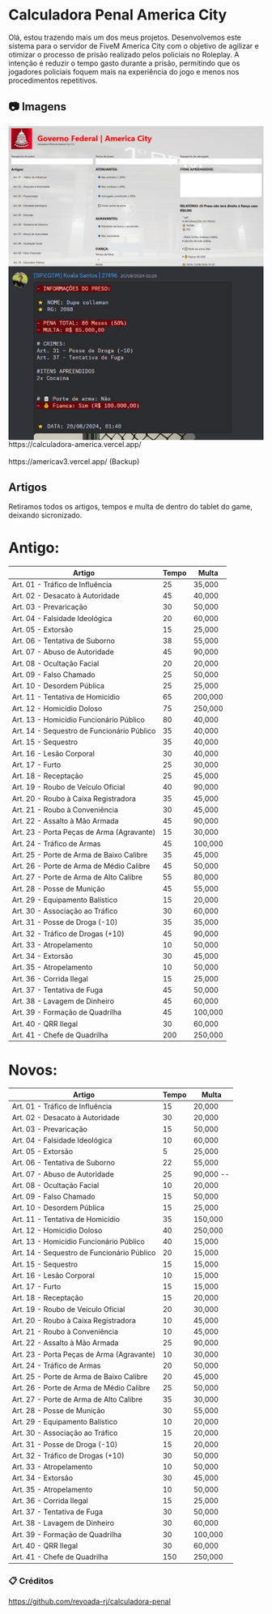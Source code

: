 # Calculadora Penal America City

Olá, estou trazendo mais um dos meus projetos. Desenvolvemos este sistema para o servidor de FiveM America City com o objetivo de agilizar e otimizar o processo de prisão realizado pelos policiais no Roleplay. A intenção é reduzir o tempo gasto durante a prisão, permitindo que os jogadores policiais foquem mais na experiência do jogo e menos nos procedimentos repetitivos.

## 📷 Imagens

<img align="center" src="1.png">
<img align="center" src="2.png">
https://calculadora-america.vercel.app/
<br></br>
https://americav3.vercel.app/ (Backup)

## Artigos

Retiramos todos os artigos, tempos e multa de dentro do tablet  do game, deixando sicronizado.

# Antigo:

|  Artigo | Tempo | Multa |
| ------------- | ------------- | ------------- |
Art. 01 - Tráfico de Influência	| 25 |	35,000
Art. 02 - Desacato à Autoridade	| 45 |	40,000
Art. 03 - Prevaricação	| 30 |	50,000
Art. 04 - Falsidade Ideológica	| 20 |	60,000
Art. 05 - Extorsão	| 15 |	25,000
Art. 06 - Tentativa de Suborno	| 38 |	55,000
Art. 07 - Abuso de Autoridade	| 45 |	90,000
Art. 08 - Ocultação Facial	| 20 |	20,000
Art. 09 - Falso Chamado	| 25 |	50,000
Art. 10 - Desordem Pública	| 25 |	25,000
Art. 11 - Tentativa de Homicídio	| 65 |	200,000
Art. 12 - Homicídio Doloso	| 75 |	250,000
Art. 13 - Homicídio Funcionário Público	| 80 |	40,000
Art. 14 - Sequestro de Funcionário Público	| 35 |	40,000
Art. 15 - Sequestro	| 35 |	40,000
Art. 16 - Lesão Corporal	| 30 |	40,000
Art. 17 - Furto	| 25 |	30,000
Art. 18 - Receptação	| 25 |	45,000
Art. 19 - Roubo de Veículo Oficial	| 40 |	90,000
Art. 20 - Roubo à Caixa Registradora	| 35 |	45,000
Art. 21 - Roubo à Conveniência	| 30 |	45,000
Art. 22 - Assalto à Mão Armada	| 45 |	90,000
Art. 23 - Porta Peças de Arma (Agravante)	| 15 |	30,000
Art. 24 - Tráfico de Armas	| 45 |	100,000
Art. 25 - Porte de Arma de Baixo Calibre	| 35 |	45,000
Art. 26 - Porte de Arma de Médio Calibre	| 45 |	50,000
Art. 27 - Porte de Arma de Alto Calibre	| 55 |	80,000
Art. 28 - Posse de Munição	| 45 |	55,000
Art. 29 - Equipamento Balístico	| 15 |	20,000
Art. 30 - Associação ao Tráfico	| 30 |	60,000
Art. 31 - Posse de Droga (-10)	| 35 |	35,000
Art. 32 - Tráfico de Drogas (+10)	| 45 |	90,000
Art. 33 - Atropelamento	| 10 |	50,000
Art. 34 - Extorsão	| 30 |	45,000
Art. 35 - Atropelamento	| 10 |	50,000
Art. 36 - Corrida Ilegal	| 15 |	25,000
Art. 37 - Tentativa de Fuga	| 45 |	50,000
Art. 38 - Lavagem de Dinheiro	| 45 |	60,000
Art. 39 - Formação de Quadrilha	| 45 |	100,000
Art. 40 - QRR Ilegal	| 30 |	60,000
Art. 41 - Chefe de Quadrilha	| 200 |	250,000



# Novos:



|  Artigo | Tempo | Multa |
| ------------- | ------------- | ------------- |
Art. 01 - Tráfico de Influência	| 15 |	20,000
Art. 02 - Desacato à Autoridade	| 30 |	20,000
Art. 03 - Prevaricação	| 15 |	50,000
Art. 04 - Falsidade Ideológica	| 10 |	60,000
Art. 05 - Extorsão	| 5 |	25,000
Art. 06 - Tentativa de Suborno	| 22 |	55,000
Art. 07 - Abuso de Autoridade	| 25 |	90,000 --
Art. 08 - Ocultação Facial	| 10 |	20,000
Art. 09 - Falso Chamado	| 15 |	50,000
Art. 10 - Desordem Pública	| 15 |	25,000
Art. 11 - Tentativa de Homicídio	| 35 |	150,000
Art. 12 - Homicídio Doloso	| 40 |	250,000
Art. 13 - Homicídio Funcionário Público	| 40 |	15,000
Art. 14 - Sequestro de Funcionário Público	| 20 |	15,000
Art. 15 - Sequestro	| 15 |	15,000
Art. 16 - Lesão Corporal	| 10 |	15,000
Art. 17 - Furto	| 15 |	15,000
Art. 18 - Receptação	| 15 |	20,000
Art. 19 - Roubo de Veículo Oficial	| 20 |	30,000
Art. 20 - Roubo à Caixa Registradora	| 10 |	45,000
Art. 21 - Roubo à Conveniência	| 10 |	45,000
Art. 22 - Assalto à Mão Armada	| 25 |	90,000
Art. 23 - Porta Peças de Arma (Agravante)	| 10 |	30,000
Art. 24 - Tráfico de Armas	| 20 |	50,000
Art. 25 - Porte de Arma de Baixo Calibre	| 20 |	45,000
Art. 26 - Porte de Arma de Médio Calibre	| 25 |	50,000
Art. 27 - Porte de Arma de Alto Calibre	| 35 |	30,000
Art. 28 - Posse de Munição	| 30 |	55,000
Art. 29 - Equipamento Balístico	| 10 |	20,000
Art. 30 - Associação ao Tráfico	| 15 |	20,000
Art. 31 - Posse de Droga (-10)	| 15 |	20,000
Art. 32 - Tráfico de Drogas (+10)	| 30 |	50,000
Art. 33 - Atropelamento	| 10 |	50,000
Art. 34 - Extorsão	| 30 |	45,000
Art. 35 - Atropelamento	| 10 |	50,000
Art. 36 - Corrida Ilegal	| 15 |	25,000
Art. 37 - Tentativa de Fuga	| 30 |	50,000
Art. 38 - Lavagem de Dinheiro	| 30 |	60,000
Art. 39 - Formação de Quadrilha	| 30 |	100,000
Art. 40 - QRR Ilegal	| 30 |	60,000
Art. 41 - Chefe de Quadrilha	| 150 |	250,000


### 📋 Créditos

https://github.com/revoada-rj/calculadora-penal

